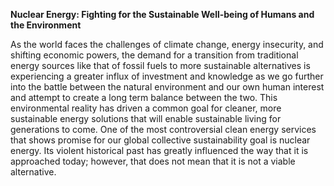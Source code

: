 <b>Nuclear Energy: </b>
<b>Fighting for the Sustainable Well-being of Humans and the Environment</b>

As the world faces the challenges of climate change, energy insecurity, and shifting economic powers, the demand for a transition from traditional energy sources like that of fossil fuels to more sustainable alternatives is experiencing a greater influx of investment and knowledge as we go further into the battle between the natural environment and our own human interest and attempt to create a long term balance between the two. This environmental reality has driven a common goal for cleaner, more sustainable energy solutions that will enable sustainable living for generations to come. One of the most controversial clean energy services that shows promise for our global collective sustainability goal is nuclear energy. Its violent historical past has greatly influenced the way that it is approached today; however, that does not mean that it is not a viable alternative. 
